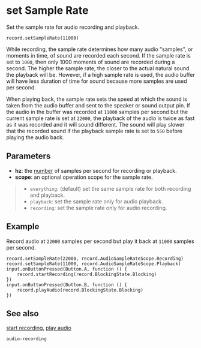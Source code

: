 # set Sample Rate

Set the sample rate for audio recording and playback.

```sig
record.setSampleRate(11000)
```

While recording, the sample rate determines how many audio "samples", or moments in time, of sound are recorded each second. If the sample rate is set to `1000`, then only 1000 moments of sound are recorded during a second. The higher the sample rate, the closer to the actual natural sound the playback will be. However, if a high sample rate is used, the audio buffer will have less duration of time for sound because more samples are used per second.

When playing back, the sample rate sets the speed at which the sound is taken from the audio buffer and sent to the speaker or sound output pin. If the audio in the buffer was recorded at `11000` samples per second but the current sample rate is set at `22000`, the playback of the audio is twice as fast as it was recorded and it will sound different. The sound will play slower that the recorded sound if the playback sample rate is set to `550` before playing the audio back.

## Parameters

* **hz**: the [number](/types/number) of samples per second for recording or playback.
* **scope**: an optional operation scope for the sample rate.
>* `everything`: (default) set the same sample rate for both recording and playback.
>* `playback`: set the sample rate only for audio playback.
> * `recording`: set the sample rate only for audio recording.

## Example

Record audio at `22000` samples per second but play it back at `11000` samples per second.

```blocks
record.setSampleRate(22000, record.AudioSampleRateScope.Recording)
record.setSampleRate(11000, record.AudioSampleRateScope.Playback)
input.onButtonPressed(Button.A, function () {
    record.startRecording(record.BlockingState.Blocking)
})
input.onButtonPressed(Button.B, function () {
    record.playAudio(record.BlockingState.Blocking)
})
```

## See also

[start recording](/reference/record/start-recording),
[play audio](/reference/record/play-audio)

```package
audio-recording
```
